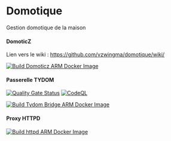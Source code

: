 # Domotique

Gestion domotique de la maison

#### DomoticZ

Lien vers le wiki : https://github.com/vzwingma/domotique/wiki/

[![Build Domoticz ARM Docker Image](https://github.com/vzwingma/domotique/actions/workflows/build-domoticz.yml/badge.svg?branch=master)](https://github.com/vzwingma/domotique/actions/workflows/build-domoticz.yml)

#### Passerelle TYDOM

[![Quality Gate Status](https://sonarcloud.io/api/project_badges/measure?project=tydom_bridge&metric=alert_status)](https://sonarcloud.io/dashboard?id=tydom_bridge)
[![CodeQL](https://github.com/vzwingma/domotique/actions/workflows/codeql-analysis.yml/badge.svg?branch=master)](https://github.com/vzwingma/domotique/actions/workflows/codeql-analysis.yml)

[![Build Tydom Bridge ARM Docker Image](https://github.com/vzwingma/domotique/actions/workflows/build-tydom.yml/badge.svg?branch=master)](https://github.com/vzwingma/domotique/actions/workflows/build-tydom.yml)

#### Proxy HTTPD

[![Build httpd ARM Docker Image](https://github.com/vzwingma/domotique/actions/workflows/build-httpd.yml/badge.svg?branch=master)](https://github.com/vzwingma/domotique/blob/master/.github/workflows/build-httpd.yml)
